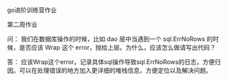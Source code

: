go进阶训练营作业

第二周作业

问： 我们在数据库操作的时候，比如 dao 层中当遇到一个 sql.ErrNoRows 的时候，是否应该 Wrap 这个 error，抛给上层。为什么，应该怎么做请写出代码？

答： 应该Wrap这个error。记录具体sql操作导致sql.ErrNoRows的日志，方便归因。可以在处理错误的地方加入更详细的堆栈信息，方便定位以及解决问题。
